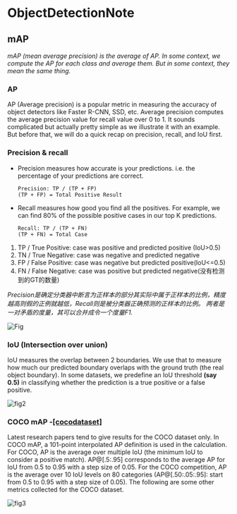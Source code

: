 # ObjectDetectionNote

## mAP
*mAP (mean average precision) is the average of AP. In some context, we compute the AP for each class and average them. But in some context, they mean the same thing.*

### AP
AP (Average precision) is a popular metric in measuring the accuracy of object detectors like Faster R-CNN, SSD, etc. Average precision computes the average precision value for recall value over 0 to 1. It sounds complicated but actually pretty simple as we illustrate it with an example. But before that, we will do a quick recap on precision, recall, and IoU first.

### Precision & recall

* Precision measures how accurate is your predictions. i.e. the percentage of your predictions are correct.
  
      Precision: TP / (TP + FP)
      (TP + FP) = Total Positive Result
      

* Recall measures how good you find all the positives. For example, we can find 80% of the possible positive cases in our top K predictions.
      
      Recall: TP / (TP + FN)
      (TP + FN) = Total Case
      
      
1. TP / True Positive: case was positive and predicted positive (IoU>0.5)
2. TN / True Negative: case was negative and predicted negative
3. FP / False Positive: case was negative but predicted positive(IoU<=0.5)
4. FN / False Negative: case was positive but predicted negative(没有检测到的GT的数量)
      
*Precision是确定分类器中断言为正样本的部分其实际中属于正样本的比例，精度越高则假的正例就越低，Recall则是被分类器正确预测的正样本的比例。
两者是一对矛盾的度量，其可以合并成令一个度量F1.*

![Fig]()

### IoU (Intersection over union)
IoU measures the overlap between 2 boundaries. We use that to measure how much our predicted boundary overlaps with the ground truth (the real object boundary). In some datasets, we predefine an IoU threshold __(say 0.5)__ in classifying whether the prediction is a true positive or a false positive.

![fig2]()


### COCO mAP -[[cocodataset]](http://cocodataset.org/#detection-eval)
Latest research papers tend to give results for the COCO dataset only. In COCO mAP, a 101-point interpolated AP definition is used in the calculation. For COCO, AP is the average over multiple IoU (the minimum IoU to consider a positive match). AP@[.5:.95] corresponds to the average AP for IoU from 0.5 to 0.95 with a step size of 0.05. For the COCO competition, AP is the average over 10 IoU levels on 80 categories (AP@[.50:.05:.95]: start from 0.5 to 0.95 with a step size of 0.05). The following are some other metrics collected for the COCO dataset.

![fig3]()

